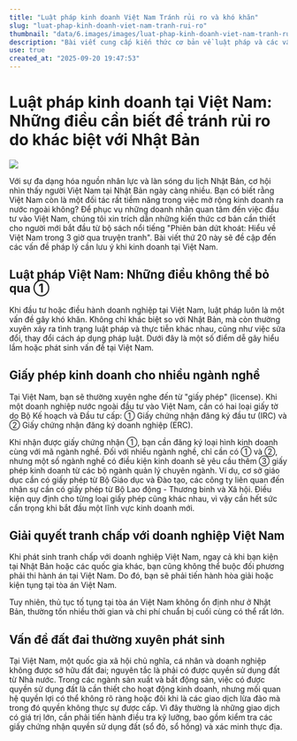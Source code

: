 ```yaml
---
title: "Luật pháp kinh doanh Việt Nam Tránh rủi ro và khó khăn"
slug: "luat-phap-kinh-doanh-viet-nam-tranh-rui-ro"
thumbnail: "data/6.images/images/luat-phap-kinh-doanh-viet-nam-tranh-rui-ro.webp"
description: "Bài viết cung cấp kiến thức cơ bản về luật pháp và các vấn đề pháp lý thường gặp khi kinh doanh tại Việt Nam, giúp doanh nghiệp tránh rủi ro do sự khác biệt với Nhật Bản."
use: true
created_at: "2025-09-20 19:47:53"
---
```


# Luật pháp kinh doanh tại Việt Nam: Những điều cần biết để tránh rủi ro do khác biệt với Nhật Bản

![](/images/20250920-00000004-courrier-000-1-view.webp)

Với sự đa dạng hóa nguồn nhân lực và làn sóng du lịch Nhật Bản, cơ hội nhìn thấy người Việt Nam tại Nhật Bản ngày càng nhiều. Bạn có biết rằng Việt Nam còn là một đối tác rất tiềm năng trong việc mở rộng kinh doanh ra nước ngoài không? Để phục vụ những doanh nhân quan tâm đến việc đầu tư vào Việt Nam, chúng tôi xin trích dẫn những kiến thức cơ bản cần thiết cho người mới bắt đầu từ bộ sách nổi tiếng "Phiên bản dứt khoát: Hiểu về Việt Nam trong 3 giờ qua truyện tranh". Bài viết thứ 20 này sẽ đề cập đến các vấn đề pháp lý cần lưu ý khi kinh doanh tại Việt Nam.

## Luật pháp Việt Nam: Những điều không thể bỏ qua ①

Khi đầu tư hoặc điều hành doanh nghiệp tại Việt Nam, luật pháp luôn là một vấn đề gây khó khăn. Không chỉ khác biệt so với Nhật Bản, mà còn thường xuyên xảy ra tình trạng luật pháp và thực tiễn khác nhau, cũng như việc sửa đổi, thay đổi cách áp dụng pháp luật. Dưới đây là một số điểm dễ gây hiểu lầm hoặc phát sinh vấn đề tại Việt Nam.

## Giấy phép kinh doanh cho nhiều ngành nghề

Tại Việt Nam, bạn sẽ thường xuyên nghe đến từ "giấy phép" (license). Khi một doanh nghiệp nước ngoài đầu tư vào Việt Nam, cần có hai loại giấy tờ do Bộ Kế hoạch và Đầu tư cấp: ① Giấy chứng nhận đăng ký đầu tư (IRC) và ② Giấy chứng nhận đăng ký doanh nghiệp (ERC).

Khi nhận được giấy chứng nhận ①, bạn cần đăng ký loại hình kinh doanh cùng với mã ngành nghề. Đối với nhiều ngành nghề, chỉ cần có ① và ②, nhưng một số ngành nghề có điều kiện kinh doanh sẽ yêu cầu thêm ③ giấy phép kinh doanh từ các bộ ngành quản lý chuyên ngành. Ví dụ, cơ sở giáo dục cần có giấy phép từ Bộ Giáo dục và Đào tạo, các công ty liên quan đến nhân sự cần có giấy phép từ Bộ Lao động - Thương binh và Xã hội. Điều kiện quy định cho từng loại giấy phép cũng khác nhau, vì vậy cần hết sức cẩn trọng khi bắt đầu một lĩnh vực kinh doanh mới.

## Giải quyết tranh chấp với doanh nghiệp Việt Nam

Khi phát sinh tranh chấp với doanh nghiệp Việt Nam, ngay cả khi bạn kiện tại Nhật Bản hoặc các quốc gia khác, bạn cũng không thể buộc đối phương phải thi hành án tại Việt Nam. Do đó, bạn sẽ phải tiến hành hòa giải hoặc kiện tụng tại tòa án Việt Nam.

Tuy nhiên, thủ tục tố tụng tại tòa án Việt Nam không ổn định như ở Nhật Bản, thường tốn nhiều thời gian và chi phí chuẩn bị cuối cùng có thể rất lớn.

## Vấn đề đất đai thường xuyên phát sinh

Tại Việt Nam, một quốc gia xã hội chủ nghĩa, cá nhân và doanh nghiệp không được sở hữu đất đai; nguyên tắc là phải có được quyền sử dụng đất từ Nhà nước. Trong các ngành sản xuất và bất động sản, việc có được quyền sử dụng đất là cần thiết cho hoạt động kinh doanh, nhưng mối quan hệ quyền lợi có thể không rõ ràng hoặc đôi khi là các giao dịch lừa đảo mà trong đó quyền không thực sự được cấp. Vì đây thường là những giao dịch có giá trị lớn, cần phải tiến hành điều tra kỹ lưỡng, bao gồm kiểm tra các giấy chứng nhận quyền sử dụng đất (sổ đỏ, sổ hồng) và xác minh thực địa.